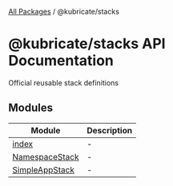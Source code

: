 [All Packages](../index.md) / @kubricate/stacks

# @kubricate/stacks API Documentation

Official reusable stack definitions

## Modules

| Module | Description |
| ------ | ------ |
| [index](index/index.md) | - |
| [NamespaceStack](NamespaceStack/index.md) | - |
| [SimpleAppStack](SimpleAppStack/index.md) | - |
